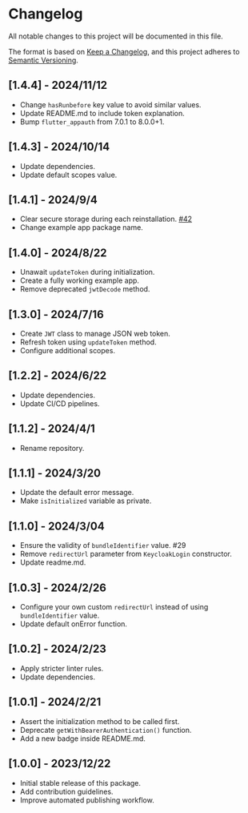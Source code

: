 # Changelog
All notable changes to this project will be documented in this file.

The format is based on [Keep a Changelog](https://keepachangelog.com/en/1.1.0),
and this project adheres to [Semantic Versioning](https://semver.org/spec/v2.0.0.html).

## [1.4.4] - 2024/11/12

- Change `hasRunbefore` key value to avoid similar values.
- Update README.md to include token explanation.
- Bump `flutter_appauth` from 7.0.1 to 8.0.0+1.

## [1.4.3] - 2024/10/14

- Update dependencies.
- Update default scopes value.

## [1.4.1] - 2024/9/4

- Clear secure storage during each reinstallation. [#42](https://github.com/fa-fifi/keycloak_wrapper/issues/42)
- Change example app package name.

## [1.4.0] - 2024/8/22

- Unawait `updateToken` during initialization.
- Create a fully working example app.
- Remove deprecated `jwtDecode` method.

## [1.3.0] - 2024/7/16

- Create `JWT` class to manage JSON web token.
- Refresh token using `updateToken` method.
- Configure additional scopes.

## [1.2.2] - 2024/6/22

- Update dependencies.
- Update CI/CD pipelines.

## [1.1.2] - 2024/4/1

- Rename repository.

## [1.1.1] - 2024/3/20

- Update the default error message.
- Make `isInitialized` variable as private.

## [1.1.0] - 2024/3/04

- Ensure the validity of `bundleIdentifier` value. #29
- Remove `redirectUrl` parameter from `KeycloakLogin` constructor.
- Update readme.md.

## [1.0.3] - 2024/2/26

- Configure your own custom `redirectUrl` instead of using `bundleIdentifier` value.
- Update default onError function.

## [1.0.2] - 2024/2/23

- Apply stricter linter rules.
- Update dependencies.

## [1.0.1] - 2024/2/21

- Assert the initialization method to be called first.
- Deprecate `getWithBearerAuthentication()` function.
- Add a new badge inside README.md.

## [1.0.0] - 2023/12/22

- Initial stable release of this package.
- Add contribution guidelines.
- Improve automated publishing workflow.